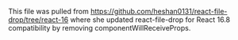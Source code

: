 This file was pulled from https://github.com/heshan0131/react-file-drop/tree/react-16 where she updated react-file-drop for React 16.8 compatibility by removing componentWillReceiveProps.
